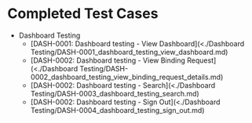 # Completed Test Cases

 * Dashboard Testing
   * [DASH-0001: Dashboard testing - View Dashboard](<./Dashboard Testing/DASH-0001_dashboard_testing_view_dashboard.md)  
   * [DASH-0002: Dashboard testing - View Binding Request](<./Dashboard Testing/DASH-0002_dashboard_testing_view_binding_request_details.md)  
   * [DASH-0002: Dashboard testing - Search](<./Dashboard Testing/DASH-0003_dashboard_testing_search.md)  
   * [DASH-0002: Dashboard testing - Sign Out](<./Dashboard Testing/DASH-0004_dashboard_testing_sign_out.md)  